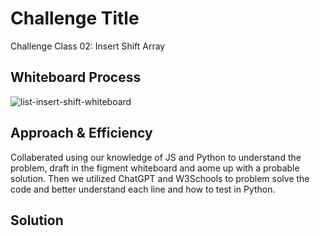 # Challenge Title
Challenge Class 02: Insert Shift Array

## Whiteboard Process
<!-- Embedded whiteboard image -->
![list-insert-shift-whiteboard](/Assets/codechallenge2whiteboard.jpg)

## Approach & Efficiency
<!-- What approach did you take? Why? What is the Big O space/time for this approach? -->

Collaberated using our knowledge of JS and Python to understand the problem, draft in the figment whiteboard and aome up with a probable solution. Then we utilized ChatGPT and W3Schools to problem solve the code and better understand each line and how to test in Python.


## Solution
<!-- Show how to run your code, and examples of it in action -->
